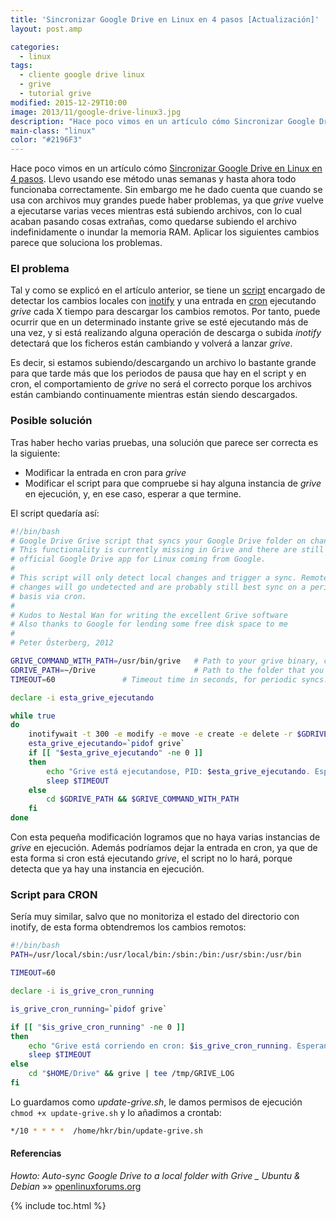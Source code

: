 ```yaml
---
title: 'Sincronizar Google Drive en Linux en 4 pasos [Actualización]'
layout: post.amp

categories:
  - linux
tags:
  - cliente google drive linux
  - grive
  - tutorial grive
modified: 2015-12-29T10:00
image: 2013/11/google-drive-linux3.jpg
description: "Hace poco vimos en un artículo cómo Sincronizar Google Drive en Linux en 4 pasos. Llevo usando ese método unas semanas y hasta ahora todo funcionaba correctamente. Sin embargo me he dado cuenta que cuando se usa con archivos muy grandes puede haber problemas, ya que grive vuelve a ejecutarse varias veces mientras está subiendo archivos, con lo cual acaban pasando cosas extrañas, como quedarse subiendo el archivo indefinidamente o inundar la memoria RAM. Aplicar los siguientes cambios parece que soluciona los problemas."
main-class: "linux"
color: "#2196F3"
---
```

<figure>
<a href="/assets/img/2013/11/google-drive-linux3.jpg"><amp-img layout="responsive" src="/assets/img/2013/11/google-drive-linux3.jpg" title="{{ page.title }}" alt="{{ page.title }}" width="800px" height="701px" /></a>
</figure>

Hace poco vimos en un artículo cómo [Sincronizar Google Drive en Linux en 4 pasos][1]. Llevo usando ese método unas semanas y hasta ahora todo funcionaba correctamente. Sin embargo me he dado cuenta que cuando se usa con archivos muy grandes puede haber problemas, ya que *grive* vuelve a ejecutarse varias veces mientras está subiendo archivos, con lo cual acaban pasando cosas extrañas, como quedarse subiendo el archivo indefinidamente o inundar la memoria RAM. Aplicar los siguientes cambios parece que soluciona los problemas.

<!--ad-->

### El problema

Tal y como se explicó en el artículo anterior, se tiene un [script][2] encargado de detectar los cambios locales con [inotify][3] y una entrada en <a href="http://es.wikipedia.org/wiki/Cron_%28Unix%29" title="Cron wikipedia" target="_blank">cron</a> ejecutando *grive* cada X tiempo para descargar los cambios remotos. Por tanto, puede ocurrir que en un determinado instante grive se esté ejecutando más de una vez, y si está realizando alguna operación de descarga o subida *inotify* detectará que los ficheros están cambiando y volverá a lanzar *grive*.

Es decir, si estamos subiendo/descargando un archivo lo bastante grande para que tarde más que los periodos de pausa que hay en el script y en cron, el comportamiento de *grive* no será el correcto porque los archivos están cambiando continuamente mientras están siendo descargados.

### Posible solución

Tras haber hecho varias pruebas, una solución que parece ser correcta es la siguiente:

  * Modificar la entrada en cron para *grive*
  * Modificar el script para que compruebe si hay alguna instancia de *grive* en ejecución, y, en ese caso, esperar a que termine.

El script quedaría así:

```bash
#!/bin/bash
# Google Drive Grive script that syncs your Google Drive folder on change
# This functionality is currently missing in Grive and there are still no
# official Google Drive app for Linux coming from Google.
#
# This script will only detect local changes and trigger a sync. Remote
# changes will go undetected and are probably still best sync on a periodic
# basis via cron.
#
# Kudos to Nestal Wan for writing the excellent Grive software
# Also thanks to Google for lending some free disk space to me
#
# Peter Österberg, 2012

GRIVE_COMMAND_WITH_PATH=/usr/bin/grive   # Path to your grive binary, change to match your system
GDRIVE_PATH=~/Drive                      # Path to the folder that you want to be synced
TIMEOUT=60               # Timeout time in seconds, for periodic syncs. Nicely pointed out by ivanmacx

declare -i esta_grive_ejecutando

while true
do
    inotifywait -t 300 -e modify -e move -e create -e delete -r $GDRIVE_PATH
    esta_grive_ejecutando=`pidof grive`
    if [[ "$esta_grive_ejecutando" -ne 0 ]]
    then
        echo "Grive está ejecutandose, PID: $esta_grive_ejecutando. Esperando..."
        sleep $TIMEOUT
    else
        cd $GDRIVE_PATH && $GRIVE_COMMAND_WITH_PATH
    fi
done

```

Con esta pequeña modificación logramos que no haya varias instancias de *grive* en ejecución. Además podríamos dejar la entrada en cron, ya que de esta forma si cron está ejecutando *grive*, el script no lo hará, porque detecta que ya hay una instancia en ejecución.

### Script para CRON

Sería muy similar, salvo que no monitoriza el estado del directorio con inotify, de esta forma obtendremos los cambios remotos:

```bash
#!/bin/bash
PATH=/usr/local/sbin:/usr/local/bin:/sbin:/bin:/usr/sbin:/usr/bin

TIMEOUT=60

declare -i is_grive_cron_running

is_grive_cron_running=`pidof grive`

if [[ "$is_grive_cron_running" -ne 0 ]]
then
    echo "Grive está corriendo en cron: $is_grive_cron_running. Esperando..."
    sleep $TIMEOUT
else
    cd "$HOME/Drive" && grive | tee /tmp/GRIVE_LOG
fi

```

Lo guardamos como *update-grive.sh*, le damos permisos de ejecución `chmod +x update-grive.sh` y lo añadimos a crontab:

```bash
*/10 * * * *  /home/hkr/bin/update-grive.sh

```

#### Referencias

*Howto: Auto-sync Google Drive to a local folder with Grive _ Ubuntu & Debian* »» <a href="https://openlinuxforums.org/index.php?topic=3144.0" target="_blank">openlinuxforums.org</a>



[1]: https://elbauldelprogramador.com/sincronizar-google-drive-en-linux-en-4-pasos/ "Sincronizar Google Drive en Linux en 4 pasos"
[2]: https://elbauldelprogramador.com/
[3]: https://elbauldelprogramador.com/ejecutar-un-script-al-modificar-un-fichero-con-inotify/ "Ejecutar un script al modificar un fichero con inotify"

{% include toc.html %}
